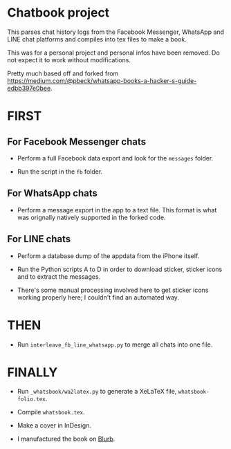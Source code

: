 # Chatbook project

This parses chat history logs from the Facebook Messenger, WhatsApp and LINE chat platforms and compiles into tex files to make a book.

This was for a personal project and personal infos have been removed. Do not expect it to work without modifications.

Pretty much based off and forked from <https://medium.com/@pbeck/whatsapp-books-a-hacker-s-guide-edbb397e0bee>.


# FIRST

## For Facebook Messenger chats

* Perform a full Facebook data export and look for the `messages` folder.

* Run the script in the `fb` folder.


## For WhatsApp chats

* Perform a message export in the app to a text file. This format is what was orignally natively supported in the forked code.


## For LINE chats

* Perform a database dump of the appdata from the iPhone itself.

* Run the Python scripts A to D in order to download sticker, sticker icons and to extract the messages.

* There's some manual processing involved here to get sticker icons working properly here; I couldn't find an automated way.


# THEN

* Run `interleave_fb_line_whatsapp.py` to merge all chats into one file.


# FINALLY

* Run `_whatsbook/wa2latex.py` to generate a XeLaTeX file, `whatsbook-folio.tex`.

* Compile `whatsbook.tex`.

* Make a cover in InDesign.

* I manufactured the book on [Blurb](http://www.blurb.com).
